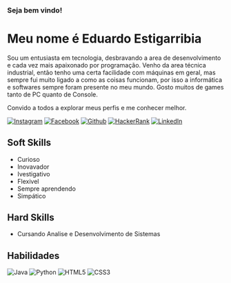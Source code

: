 
### Seja bem vindo!

# Meu nome é Eduardo Estigarribia
Sou um entusiasta em tecnologia, desbravando a area de desenvolvimento e cada vez mais apaixonado por programação. Venho da area técnica industrial, então tenho uma certa facilidade com máquinas em geral, mas sempre fui muito ligado a como as coisas funcionam, por isso a informática e softwares sempre foram presente no meu mundo. Gosto muitos de games tanto de PC quanto de Console.

Convido a todos a explorar meus perfis e me conhecer melhor.

[![Instagram](https://img.shields.io/badge/Instagram-E4405F?style=for-the-badge&logo=instagram&logoColor=white)](https://www.instagram.com/edu.estigarribia/)
[![Facebook](https://img.shields.io/badge/Facebook-1877F2?style=for-the-badge&logo=facebook&logoColor=white)](https://www.facebook.com/tahtu.drufontael/)
[![Github](https://img.shields.io/badge/GitHub-100000?style=for-the-badge&logo=github&logoColor=white)](https://github.com/Drufontael/)
[![HackerRank](https://img.shields.io/badge/-Hackerrank-2EC866?style=for-the-badge&logo=HackerRank&logoColor=white)](https://www.hackerrank.com/profile/drufontael/)
[![LinkedIn](https://img.shields.io/badge/LinkedIn-0077B5?style=for-the-badge&logo=linkedin&logoColor=white)](https://www.linkedin.com/in/eduardoestigarribia/)

## Soft Skills

- Curioso
- Inovavador
- Ivestigativo
- Flexivel
- Sempre aprendendo
- Simpático

## Hard Skills

- Cursando Analise e Desenvolvimento de Sistemas

## Habilidades

![Java](	https://img.shields.io/badge/Java-ED8B00?style=for-the-badge&logo=openjdk&logoColor=white)
![Python](https://img.shields.io/badge/Python-3776AB?style=for-the-badge&logo=python&logoColor=white)
![HTML5](https://img.shields.io/badge/HTML-239120?style=for-the-badge&logo=html5&logoColor=white)
![CSS3](https://img.shields.io/badge/CSS3-1572B6?style=for-the-badge&logo=css3&logoColor=white)
